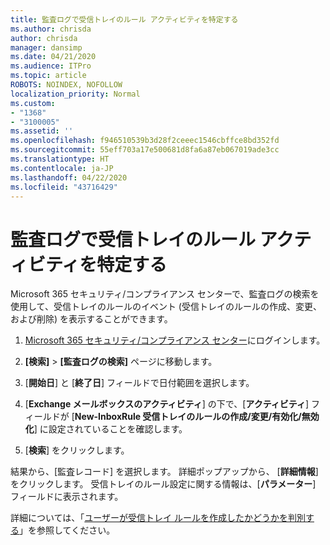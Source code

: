 ```yaml
---
title: 監査ログで受信トレイのルール アクティビティを特定する
ms.author: chrisda
author: chrisda
manager: dansimp
ms.date: 04/21/2020
ms.audience: ITPro
ms.topic: article
ROBOTS: NOINDEX, NOFOLLOW
localization_priority: Normal
ms.custom:
- "1368"
- "3100005"
ms.assetid: ''
ms.openlocfilehash: f946510539b3d28f2ceeec1546cbffce8bd352fd
ms.sourcegitcommit: 55eff703a17e500681d8fa6a87eb067019ade3cc
ms.translationtype: HT
ms.contentlocale: ja-JP
ms.lasthandoff: 04/22/2020
ms.locfileid: "43716429"
---
```

# <a name="identify-inbox-rule-activity-in-audit-logs"></a>監査ログで受信トレイのルール アクティビティを特定する

Microsoft 365 セキュリティ/コンプライアンス センターで、監査ログの検索を使用して、受信トレイのルールのイベント (受信トレイのルールの作成、変更、および削除) を表示することができます。

1. [Microsoft 365 セキュリティ/コンプライアンス センター](https://protection.office.com/)にログインします。

2. **[検索]** > **[監査ログの検索]** ページに移動します。

3. [**開始日**] と [**終了日**] フィールドで日付範囲を選択します。

4. [**Exchange メールボックスのアクティビティ**] の下で、[**アクティビティ**] フィールドが [**New-InboxRule 受信トレイのルールの作成/変更/有効化/無効化**] に設定されていることを確認します。

5. [**検索**] をクリックします。

結果から、[監査レコード] を選択します。 詳細ポップアップから、 [**詳細情報**] をクリックします。 受信トレイのルール設定に関する情報は、[**パラメーター**] フィールドに表示されます。

詳細については、「[ユーザーが受信トレイ ルールを作成したかどうかを判別する](https://docs.microsoft.com//office365/securitycompliance/auditing-troubleshooting-scenarios#determining-if-a-user-created-an-inbox-rule)」を参照してください。

